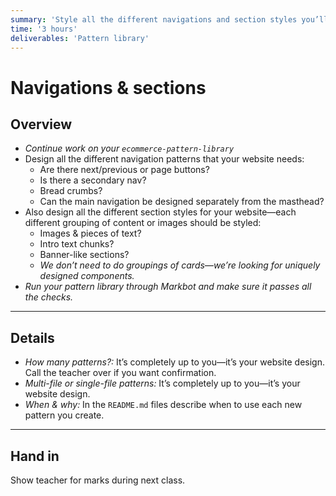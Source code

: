 ```yaml
---
summary: 'Style all the different navigations and section styles you’ll need.'
time: '3 hours'
deliverables: 'Pattern library'
---
```


# Navigations & sections

## Overview

- *Continue work on your `ecommerce-pattern-library`*
- Design all the different navigation patterns that your website needs:
  - Are there next/previous or page buttons?
  - Is there a secondary nav?
  - Bread crumbs?
  - Can the main navigation be designed separately from the masthead?
- Also design all the different section styles for your website—each different grouping of content or images should be styled:
  - Images & pieces of text?
  - Intro text chunks?
  - Banner-like sections?
  - *We don’t need to do groupings of cards—we’re looking for uniquely designed components.*
- *Run your pattern library through Markbot and make sure it passes all the checks.*

---

## Details

- *How many patterns?:* It’s completely up to you—it’s your website design. Call the teacher over if you want confirmation.
- *Multi-file or single-file patterns:* It’s completely up to you—it’s your website design.
- *When & why:* In the `README.md` files describe when to use each new pattern you create.

---

## Hand in

Show teacher for marks during next class.
